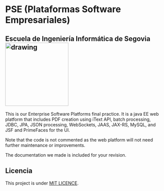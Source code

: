 # PSE (Plataformas Software Empresariales)
## Escuela de Ingeniería Informática de Segovia <img src="http://www.eui.uva.es/sites/default/files/zeropoint_logo.png" alt="drawing" width="200px"/>

This is our Enterprise Software Platforms final practice.  It is a java EE web platform that includes PDF creation using iText API, batch processing, JDBC, JPA, JSON processing, WebSockets, JAAS, JAX-RS, MySQL, and JSF and PrimeFaces for the UI.

Note that the code is not commented as the web platform will not need further maintenance or improvements.  

The documentation we made is included for your revision. 

## Licencia
This project is under  [MIT LICENCE](LICENSE). 

